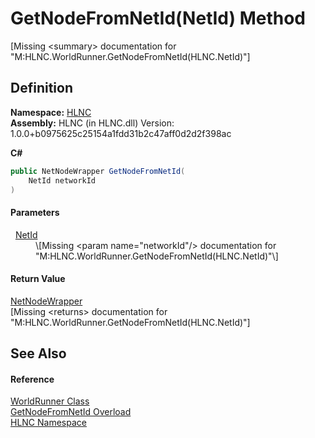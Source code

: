# GetNodeFromNetId(NetId) Method


\[Missing &lt;summary&gt; documentation for "M:HLNC.WorldRunner.GetNodeFromNetId(HLNC.NetId)"\]



## Definition
**Namespace:** <a href="N_HLNC">HLNC</a>  
**Assembly:** HLNC (in HLNC.dll) Version: 1.0.0+b0975625c25154a1fdd31b2c47aff0d2d2f398ac

**C#**
``` C#
public NetNodeWrapper GetNodeFromNetId(
	NetId networkId
)
```



#### Parameters
<dl><dt>  <a href="T_HLNC_NetId">NetId</a></dt><dd>\[Missing &lt;param name="networkId"/&gt; documentation for "M:HLNC.WorldRunner.GetNodeFromNetId(HLNC.NetId)"\]</dd></dl>

#### Return Value
<a href="T_HLNC_NetNodeWrapper">NetNodeWrapper</a>  
\[Missing &lt;returns&gt; documentation for "M:HLNC.WorldRunner.GetNodeFromNetId(HLNC.NetId)"\]

## See Also


#### Reference
<a href="T_HLNC_WorldRunner">WorldRunner Class</a>  
<a href="Overload_HLNC_WorldRunner_GetNodeFromNetId">GetNodeFromNetId Overload</a>  
<a href="N_HLNC">HLNC Namespace</a>  
